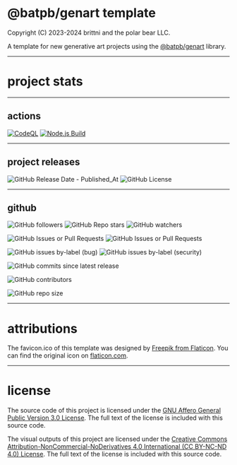 # @batpb/genart template

Copyright (C) 2023-2024 brittni and the polar bear LLC.

A template for new generative art projects using the [@batpb/genart](https://www.npmjs.com/package/@batpb/genart) library.

----

# project stats

----

## actions

[![CodeQL](https://github.com/azurepolarbear/falling-lines/actions/workflows/codeql.yml/badge.svg)](https://github.com/azurepolarbear/falling-lines/actions/workflows/codeql.yml)
[![Node.js Build](https://github.com/azurepolarbear/falling-lines/actions/workflows/node-js.yml/badge.svg)](https://github.com/azurepolarbear/falling-lines/actions/workflows/node-js.yml)

----

## project releases

![GitHub Release Date - Published_At](https://img.shields.io/github/release-date/azurepolarbear/falling-lines)
![GitHub License](https://img.shields.io/github/license/azurepolarbear/falling-lines)

----

## github

![GitHub followers](https://img.shields.io/github/followers/azurepolarbear)
![GitHub Repo stars](https://img.shields.io/github/stars/azurepolarbear/falling-lines)
![GitHub watchers](https://img.shields.io/github/watchers/azurepolarbear/falling-lines)

![GitHub Issues or Pull Requests](https://img.shields.io/github/issues/azurepolarbear/falling-lines)
![GitHub Issues or Pull Requests](https://img.shields.io/github/issues-pr/azurepolarbear/falling-lines)

![GitHub issues by-label (bug)](https://img.shields.io/github/issues/azurepolarbear/falling-lines/bug?color=red)
![GitHub issues by-label (security)](https://img.shields.io/github/issues/azurepolarbear/falling-lines/security?color=red)

![GitHub commits since latest release](https://img.shields.io/github/commits-since/azurepolarbear/falling-lines/latest)

![GitHub contributors](https://img.shields.io/github/contributors-anon/azurepolarbear/falling-lines)

![GitHub repo size](https://img.shields.io/github/repo-size/azurepolarbear/falling-lines)

----

# attributions

The favicon.ico of this template was designed by
[Freepik from Flaticon](https://www.flaticon.com/free-icons/art).
You can find the original icon on
[flaticon.com](https://www.flaticon.com/free-icon/art_1756752?term=art&page=1&position=38&origin=search&related_id=1756752).

----

# license

The source code of this project is licensed under the
[GNU Affero General Public Version 3.0 License](https://www.gnu.org/licenses/agpl-3.0.en.html).
The full text of the license is included with this source code.

The visual outputs of this project are licensed under the
[Creative Commons Attribution-NonCommercial-NoDerivatives 4.0 International (CC BY-NC-ND 4.0) License](https://creativecommons.org/licenses/by-nc-nd/4.0/).
The full text of the license is included with this source code.
